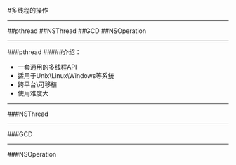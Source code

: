 #多线程的操作

---

##pthread
##NSThread
##GCD
##NSOperation

---
###pthread
#####介绍：
- 一套通用的多线程API
- 适用于Unix\Linux\Windows等系统
- 跨平台\可移植
- 使用难度大


---

###NSThread

---
###GCD

---
###NSOperation
